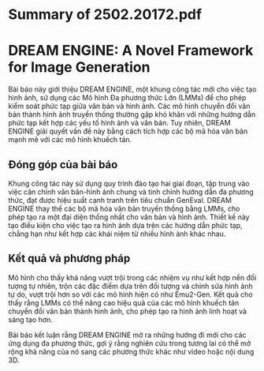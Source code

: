 # Summary of 2502.20172.pdf

# DREAM ENGINE: A Novel Framework for Image Generation

Bài báo này giới thiệu DREAM ENGINE, một khung công tác mới cho việc tạo hình ảnh, sử dụng các Mô hình Đa phương thức Lớn (LMMs) để cho phép kiểm soát phức tạp giữa văn bản và hình ảnh. Các mô hình chuyển đổi văn bản thành hình ảnh truyền thống thường gặp khó khăn với những hướng dẫn phức tạp kết hợp các yếu tố hình ảnh và văn bản. Tuy nhiên, DREAM ENGINE giải quyết vấn đề này bằng cách tích hợp các bộ mã hóa văn bản mạnh mẽ với các mô hình khuếch tán.

## Đóng góp của bài báo

Khung công tác này sử dụng quy trình đào tạo hai giai đoạn, tập trung vào việc căn chỉnh văn bản-hình ảnh chung và tinh chỉnh hướng dẫn đa phương thức, đạt được hiệu suất cạnh tranh trên tiêu chuẩn GenEval. DREAM ENGINE thay thế các bộ mã hóa văn bản truyền thống bằng LMMs, cho phép tạo ra một đại diện thống nhất cho văn bản và hình ảnh. Thiết kế này tạo điều kiện cho việc tạo ra hình ảnh dựa trên các hướng dẫn phức tạp, chẳng hạn như kết hợp các khái niệm từ nhiều hình ảnh khác nhau.

## Kết quả và phương pháp

Mô hình cho thấy khả năng vượt trội trong các nhiệm vụ như kết hợp nền đối tượng tự nhiên, trộn các đặc điểm dựa trên đối tượng và chỉnh sửa hình ảnh tự do, vượt trội hơn so với các mô hình hiện có như Emu2-Gen. Kết quả cho thấy rằng LMMs có thể nâng cao hiệu quả của các mô hình khuếch tán chuyển đổi văn bản thành hình ảnh, cho phép tạo ra hình ảnh linh hoạt và sáng tạo hơn.

Bài báo kết luận rằng DREAM ENGINE mở ra những hướng đi mới cho các ứng dụng đa phương thức, gợi ý rằng nghiên cứu trong tương lai có thể mở rộng khả năng của nó sang các phương thức khác như video hoặc nội dung 3D.

